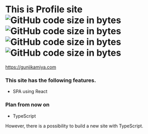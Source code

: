 # This is Profile site ![GitHub code size in bytes](https://img.shields.io/github/languages/code-size/kamiyagunji/profile?color=red&label=profile&style=flat-square) ![GitHub code size in bytes](https://img.shields.io/badge/React-16.12.0-blue) ![GitHub code size in bytes](https://img.shields.io/badge/bootstrap-4.3.1-yellow) ![GitHub code size in bytes](https://img.shields.io/badge/Netlify-build-019387)
https://gunjikamiya.com

### This site has the following features.
- SPA using React

### Plan from now on
- TypeScript

However, there is a possibility to build a new site with TypeScript.


